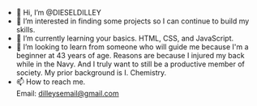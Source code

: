 - 👋 Hi, I’m @DIESELDILLEY
- 👀 I’m interested in finding some projects so I can continue to build my skills.
- 🌱 I’m currently learning your basics.  HTML, CSS, and JavaScript.
- 💞️ I’m looking to learn from someone who will guide me because I'm 
a beginner at 43 years of age.  Reasons are because I injured my back 
while in the Navy.  And I truly want to still be a productive member of society. 
My prior background is I. Chemistry. 
- 📫 How to reach me.  
Email: dilleysemail@gmail.com 

<!---
DIESELDILLEY/DIESELDILLEY is a ✨ special ✨ repository because its `README.md` (this file) appears on your GitHub profile.
You can click the Preview link to take a look at your changes.
--->

